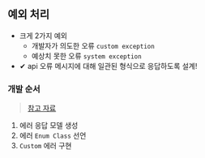 ## 예외 처리
- 크게 2가지 예외
  - 개발자가 의도한 오류 `custom exception`
  - 예상치 못한 오류 `system exception`
- ✔ api 오류 메시지에 대해 일관된 형식으로 응답하도록 설계!

### 개발 순서
> [참고 자료](https://leeys.tistory.com/30?category=704916)
1. 에러 응답 모델 생성
2. 에러 `Enum Class` 선언
3. `Custom` 에러 구현

